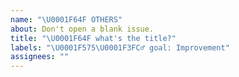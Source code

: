 ```yaml
---
name: "\U0001F64F OTHERS"
about: Don't open a blank issue.
title: "\U0001F64F what's the title?"
labels: "\U0001F575\U0001F3FC‍♂️ goal: Improvement"
assignees: ""
---
```

